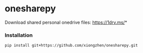 # onesharepy
Download shared personal onedrive files: https://1drv.ms/*

### Installation

```bash
pip install git+https://github.com/xiongzhen/onesharepy.git
```
